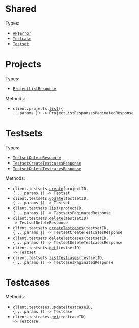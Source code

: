 # Shared

Types:

- <code><a href="./src/resources/shared.ts">APIError</a></code>
- <code><a href="./src/resources/shared.ts">Testcase</a></code>
- <code><a href="./src/resources/shared.ts">Testset</a></code>

# Projects

Types:

- <code><a href="./src/resources/projects.ts">ProjectListResponse</a></code>

Methods:

- <code title="get /projects">client.projects.<a href="./src/resources/projects.ts">list</a>({ ...params }) -> ProjectListResponsesPaginatedResponse</code>

# Testsets

Types:

- <code><a href="./src/resources/testsets.ts">TestsetDeleteResponse</a></code>
- <code><a href="./src/resources/testsets.ts">TestsetCreateTestcasesResponse</a></code>
- <code><a href="./src/resources/testsets.ts">TestsetDeleteTestcasesResponse</a></code>

Methods:

- <code title="post /projects/{projectId}/testsets">client.testsets.<a href="./src/resources/testsets.ts">create</a>(projectID, { ...params }) -> Testset</code>
- <code title="patch /testsets/{testsetId}">client.testsets.<a href="./src/resources/testsets.ts">update</a>(testsetID, { ...params }) -> Testset</code>
- <code title="get /projects/{projectId}/testsets">client.testsets.<a href="./src/resources/testsets.ts">list</a>(projectID, { ...params }) -> TestsetsPaginatedResponse</code>
- <code title="delete /testsets/{testsetId}">client.testsets.<a href="./src/resources/testsets.ts">delete</a>(testsetID) -> TestsetDeleteResponse</code>
- <code title="post /testsets/{testsetId}/testcases">client.testsets.<a href="./src/resources/testsets.ts">createTestcases</a>(testsetID, { ...params }) -> TestsetCreateTestcasesResponse</code>
- <code title="delete /testsets/{testsetId}/testcases">client.testsets.<a href="./src/resources/testsets.ts">deleteTestcases</a>(testsetID, { ...params }) -> TestsetDeleteTestcasesResponse</code>
- <code title="get /testsets/{testsetId}">client.testsets.<a href="./src/resources/testsets.ts">get</a>(testsetID) -> Testset</code>
- <code title="get /testsets/{testsetId}/testcases">client.testsets.<a href="./src/resources/testsets.ts">listTestcases</a>(testsetID, { ...params }) -> TestcasesPaginatedResponse</code>

# Testcases

Methods:

- <code title="put /testcases/{testcaseId}">client.testcases.<a href="./src/resources/testcases.ts">update</a>(testcaseID, { ...params }) -> Testcase</code>
- <code title="get /testcases/{testcaseId}">client.testcases.<a href="./src/resources/testcases.ts">get</a>(testcaseID) -> Testcase</code>
